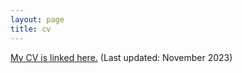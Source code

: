 ```yaml
---
layout: page
title: cv
---
```


[My CV is linked here.](Sara-Simon-CV.pdf) (Last updated: November 2023)
